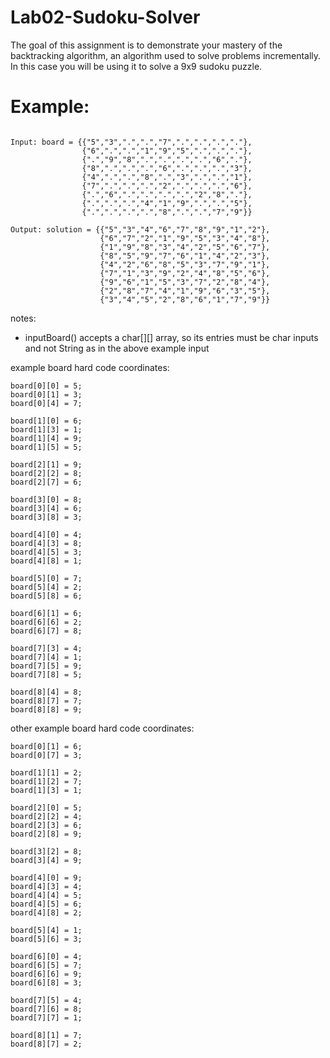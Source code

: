 # Lab02-Sudoku-Solver
The goal of this assignment is to demonstrate your mastery of the backtracking algorithm,  an algorithm used to solve problems incrementally. In this case you will be using it to solve a 9x9 sudoku puzzle.

# Example:
<pre><code> 
Input: board = {{"5","3",".",".","7",".",".",".","."},
                {"6",".",".","1","9","5",".",".","."},
                {".","9","8",".",".",".",".","6","."},
                {"8",".",".",".","6",".",".",".","3"},
                {"4",".",".","8",".","3",".",".","1"},
                {"7",".",".",".","2",".",".",".","6"},
                {".","6",".",".",".",".","2","8","."},
                {".",".",".","4","1","9",".",".","5"},
                {".",".",".",".","8",".",".","7","9"}}
                
Output: solution = {{"5","3","4","6","7","8","9","1","2"},
                    {"6","7","2","1","9","5","3","4","8"},
                    {"1","9","8","3","4","2","5","6","7"},
                    {"8","5","9","7","6","1","4","2","3"},
                    {"4","2","6","8","5","3","7","9","1"},
                    {"7","1","3","9","2","4","8","5","6"},
                    {"9","6","1","5","3","7","2","8","4"},
                    {"2","8","7","4","1","9","6","3","5"},
                    {"3","4","5","2","8","6","1","7","9"}}
</code></pre>

notes:
- inputBoard() accepts a char[][] array, so its entries must be char inputs and not String as in the above example input

example board hard code coordinates:

    board[0][0] = 5;
    board[0][1] = 3;
    board[0][4] = 7;

    board[1][0] = 6;
    board[1][3] = 1;
    board[1][4] = 9;
    board[1][5] = 5;

    board[2][1] = 9;
    board[2][2] = 8;
    board[2][7] = 6;

    board[3][0] = 8;
    board[3][4] = 6;
    board[3][8] = 3;

    board[4][0] = 4;
    board[4][3] = 8;
    board[4][5] = 3;
    board[4][8] = 1;

    board[5][0] = 7;
    board[5][4] = 2;
    board[5][8] = 6;

    board[6][1] = 6;
    board[6][6] = 2;
    board[6][7] = 8;

    board[7][3] = 4;
    board[7][4] = 1;
    board[7][5] = 9;
    board[7][8] = 5;

    board[8][4] = 8;
    board[8][7] = 7;
    board[8][8] = 9;


other example board hard code coordinates:

    board[0][1] = 6;
    board[0][7] = 3;

    board[1][1] = 2;
    board[1][2] = 7;
    board[1][3] = 1;

    board[2][0] = 5;
    board[2][2] = 4;
    board[2][3] = 6;
    board[2][8] = 9;

    board[3][2] = 8;
    board[3][4] = 9;

    board[4][0] = 9;
    board[4][3] = 4;
    board[4][4] = 5;
    board[4][5] = 6;
    board[4][8] = 2;

    board[5][4] = 1;
    board[5][6] = 3;

    board[6][0] = 4;
    board[6][5] = 7;
    board[6][6] = 9;
    board[6][8] = 3;

    board[7][5] = 4;
    board[7][6] = 8;
    board[7][7] = 1;

    board[8][1] = 7;
    board[8][7] = 2;